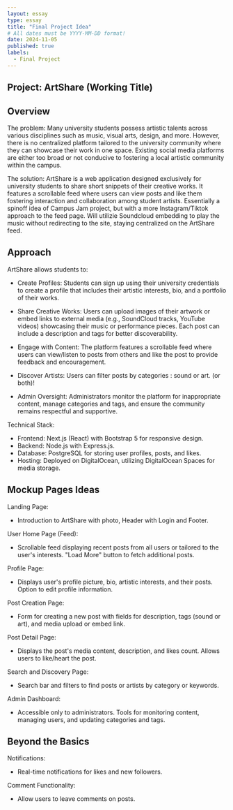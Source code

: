 ```yaml
---
layout: essay
type: essay
title: "Final Project Idea"
# All dates must be YYYY-MM-DD format!
date: 2024-11-05
published: true
labels:
  - Final Project
---
```


## Project: ArtShare (Working Title)

## Overview

The problem: Many university students possess artistic talents across various disciplines such as music, visual arts, design, and more. However, there is no centralized platform tailored to the university community where they can showcase their work in one space. Existing social media platforms are either too broad or not conducive to fostering a local artistic community within the campus.

The solution: ArtShare is a web application designed exclusively for university students to share short snippets of their creative works. It features a scrollable feed where users can view posts and like them fostering interaction and collaboration among student artists. Essentially a spinoff idea of Campus Jam project, but with a more Instagram/Tiktok approach to the feed page. Will utilizie Soundcloud embedding to play the music without redirecting to the site, staying centralized on the ArtShare feed.

## Approach

ArtShare allows students to:

- Create Profiles: Students can sign up using their university credentials to create a profile that includes their artistic interests, bio, and a portfolio of their works.

- Share Creative Works: Users can upload images of their artwork or embed links to external media (e.g., SoundCloud tracks, YouTube videos) showcasing their music or performance pieces. Each post can include a description and tags for better discoverability.

- Engage with Content: The platform features a scrollable feed where users can view/listen to posts from others and like the post to provide feedback and encouragement.

- Discover Artists: Users can filter posts by categories : sound or art. (or both)!
  
- Admin Oversight: Administrators monitor the platform for inappropriate content, manage categories and tags, and ensure the community remains respectful and supportive.

Technical Stack:

- Frontend: Next.js (React) with Bootstrap 5 for responsive design.
- Backend: Node.js with Express.js.
- Database: PostgreSQL for storing user profiles, posts, and likes.
- Hosting: Deployed on DigitalOcean, utilizing DigitalOcean Spaces for media storage.

## Mockup Pages Ideas

Landing Page:

- Introduction to ArtShare with photo, Header with Login and Footer.

User Home Page (Feed):

- Scrollable feed displaying recent posts from all users or tailored to the user's interests.
    "Load More" button to fetch additional posts.

Profile Page:

- Displays user's profile picture, bio, artistic interests, and their posts.
    Option to edit profile information.

Post Creation Page:

- Form for creating a new post with fields for description, tags (sound or art), and media upload or embed link.

Post Detail Page:

- Displays the post's media content, description, and likes count.
    Allows users to like/heart the post.

Search and Discovery Page:

- Search bar and filters to find posts or artists by category or keywords.

Admin Dashboard:

- Accessible only to administrators.
    Tools for monitoring content, managing users, and updating categories and tags.

## Beyond the Basics

Notifications:

- Real-time notifications for likes and new followers.

Comment Functionality:

- Allow users to leave comments on posts.
